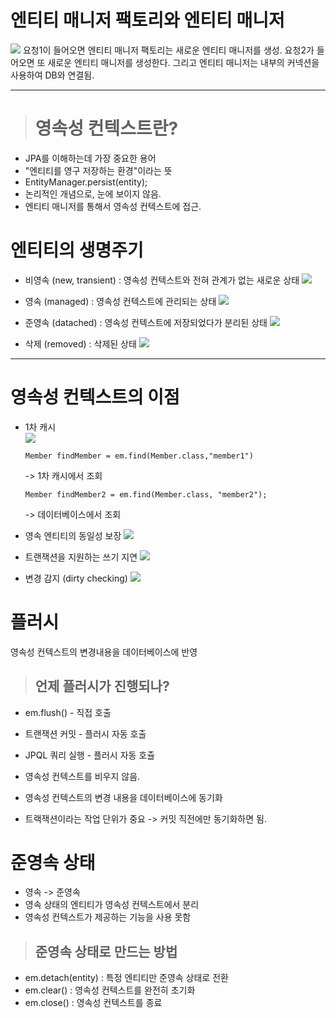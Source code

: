 # 엔티티 매니저 팩토리와 엔티티 매니저
![](https://velog.velcdn.com/images/yseo14/post/63bea265-84fa-4487-85b7-e70a5a23ac6b/image.png)
요청1이 들어오면 엔티티 매니저 팩토리는 새로운 엔티티 매니저를 생성. 
요청2가 들어오면 또 새로운 엔티티 매니저를 생성한다. 
그리고 엔티티 매니저는 내부의 커넥션을 사용하여 DB와 연결됨.

---

> # 영속성 컨텍스트란?
- JPA를 이해하는데 가장 중요한 용어
- "엔티티를 영구 저장하는 환경"이라는 뜻
- EntityManager.persist(entity);
- 논리적인 개념으로, 눈에 보이지 않음.
- 엔티티 매니저를 통해서 영속성 컨텍스트에 접근.

# 엔티티의 생명주기
- 비영속 (new, transient)
: 영속성 컨텍스트와 전혀 관계가 없는 새로운 상태
![](https://velog.velcdn.com/images/yseo14/post/bb0e20b2-53fd-4525-9095-4f46594071cc/image.png)

- 영속 (managed)
: 영속성 컨텍스트에 관리되는 상태
![](https://velog.velcdn.com/images/yseo14/post/09b6fd2a-61da-456b-ac47-2fe41945827e/image.png)

- 준영속 (datached)
: 영속성 컨텍스트에 저장되었다가 분리된 상태
![](https://velog.velcdn.com/images/yseo14/post/46390454-a46b-4061-94c2-43398d3a30b8/image.png)


- 삭제 (removed)
: 삭제된 상태
![](https://velog.velcdn.com/images/yseo14/post/340e8c24-b3fc-4d8d-83c8-40f6c49daec2/image.png)

---
# 영속성 컨텍스트의 이점
- 1차 캐시    
![](https://velog.velcdn.com/images/yseo14/post/37c5d64d-3894-45db-9c00-34dafda309f1/image.png)
  ```
  Member findMember = em.find(Member.class,"member1")
  ```
  -> 1차 캐시에서 조회
  ```
  Member findMember2 = em.find(Member.class, "member2");
  ```
  -> 데이터베이스에서 조회
  
 - 영속 엔티티의 동일성 보장
 ![](https://velog.velcdn.com/images/yseo14/post/0e35f1d4-fdea-4779-9177-60a82cecf718/image.png)

- 트랜잭션을 지원하는 쓰기 지연
![](https://velog.velcdn.com/images/yseo14/post/9d46f491-9160-4bb9-9c96-16a3fc91efe4/image.png)
- 변경 감지 (dirty checking)
![](https://velog.velcdn.com/images/yseo14/post/e6feb40b-5840-4877-8d2c-0a41af53f9f9/image.png)

# 플러시
영속성 컨텍스트의 변경내용을 데이터베이스에 반영
> ## 언제 플러시가 진행되나?
- em.flush() - 직접 호출
- 트랜잭션 커밋 - 플러시 자동 호출
- JPQL 쿼리 실행 - 플러시 자동 호츌

- 영속성 컨텍스트를 비우지 않음.
- 영속성 컨텍스트의 변경 내용을 데이터베이스에 동기화
- 트랙잭션이라는 작업 단위가 중요 -> 커밋 직전에만 동기화하면 됨.

# 준영속 상태
- 영속 -> 준영속
- 영속 상태의 엔티티가 영속성 컨텍스트에서 분리
- 영속성 컨텍스트가 제공하는 기능을 사용 못함

> ## 준영속 상태로 만드는 방법
- em.detach(entity)
: 특정 엔티티만 준영속 상태로 전환
- em.clear()
: 영속성 컨텍스트를 완전히 초기화
- em.close()
: 영속성 컨텍스트를 종료
